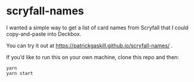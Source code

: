 # scryfall-names

I wanted a simple way to get a list of card names from Scryfall that I could copy-and-paste into Deckbox.

You can try it out at https://patrickgaskill.github.io/scryfall-names/ .

If you’d like to run this on your own machine, clone this repo and then:

```
yarn
yarn start
```
